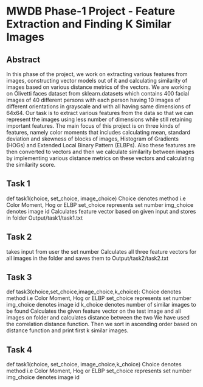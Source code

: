 # MWDB Phase-1 Project -    Feature Extraction and Finding K Similar Images


## Abstract
  In this phase of the project, we work on extracting various features from images, constructing vector models out of it and calculating similarity of images based on various distance metrics of the vectors. We are working on Olivetti faces dataset from sklearn.datasets which contains 400 facial images of 40 different persons with each person having 10 images of different orientations in grayscale and with all having same dimensions of 64x64. Our task is to extract various features from the data so that we can represent the images using less number of dimensions while still retaining important features. The main focus of this project is on three kinds of features, namely color moments that includes calculating mean, standard deviation and skewness of blocks of images, Histogram of Gradients (HOGs) and Extended Local Binary Pattern (ELBPs). Also these features are then converted to vectors and then we calculate similarity between images by implementing various distance metrics on these vectors and calculating the similarity score.
  

## Task 1
  def task1(choice, set_choice, image_choice)
    Choice denotes method i.e Color Moment, Hog or ELBP
    set_choice represents set number
    img_choice denotes image id
 Calculates feature vector based on given input and stores in folder Output/task1/task1.txt
 

## Task 2
  
 takes input from user the set number
 Calculates all three feature vectors for all images in the folder and saves them to Output/task2/task2.txt
 

## Task 3
  def task3(choice,set_choice,image_choice,k_choice):
    Choice denotes method i.e Color Moment, Hog or ELBP
    set_choice represents set number
    img_choice denotes image id
    k_choice denotes number of similar images to be found
  Calculates the given feature vector on the test image and all images on folder and calculates distance between the two
  We have used the correlation distance function.
  Then we sort in ascending order based on distance function and print first k similar images. 
  
  

    

## Task 4
  def task1(choice, set_choice, image_choice,k_choice)
    Choice denotes method i.e Color Moment, Hog or ELBP
    set_choice represents set number
    img_choice denotes image id
